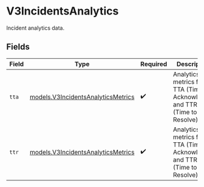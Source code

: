 # V3IncidentsAnalytics

Incident analytics data.


## Fields

| Field                                                                          | Type                                                                           | Required                                                                       | Description                                                                    |
| ------------------------------------------------------------------------------ | ------------------------------------------------------------------------------ | ------------------------------------------------------------------------------ | ------------------------------------------------------------------------------ |
| `tta`                                                                          | [models.V3IncidentsAnalyticsMetrics](../models/v3incidentsanalyticsmetrics.md) | :heavy_check_mark:                                                             | Analytics metrics for TTA (Time to Acknowledge) and TTR (Time to Resolve).     |
| `ttr`                                                                          | [models.V3IncidentsAnalyticsMetrics](../models/v3incidentsanalyticsmetrics.md) | :heavy_check_mark:                                                             | Analytics metrics for TTA (Time to Acknowledge) and TTR (Time to Resolve).     |